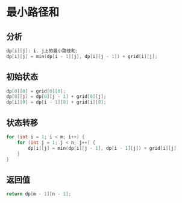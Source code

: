 # 最小路径和

## 分析

```cpp
dp[i][j]: i, j上的最小路径和;
dp[i][j] = min(dp[i - 1][j], dp[i][j - 1]) + grid[i][j];
```

## 初始状态

```cpp
dp[0][0] = grid[0][0];
dp[0][j] = dp[0][j - 1] + grid[0][j];
dp[i][0] = dp[i - 1][0] + grid[i][0];
```

## 状态转移

```cpp
for (int i = 1; i < m; i++) {
    for (int j = 1; j < n; j++) {
        dp[i][j] = min(dp[i][j - 1], dp[i - 1][j]) + grid[i][j]
    }
}
```

## 返回值

```cpp
return dp[m - 1][n - 1];
```



